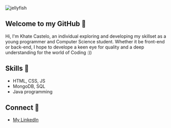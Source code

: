 
![jellyfish](https://github.com/user-attachments/assets/c1e1f96a-f9cb-42a7-95e7-3bc394c5c9e5)

## Welcome to my GitHub 🫧
Hi, I'm Khate Castelo, an individual exploring and developing my skillset as a young programmer and Computer Science student. Whether it be front-end or back-end, I hope to develope a keen eye for quality and a deep understanding for the world of Coding :))

## Skills 🎨
- HTML, CSS, JS
- MongoDB, SQL
- Java programming

## Connect 🍵
- [My LinkedIn](https://www.linkedin.com/in/khate-ciara-castelo/)
